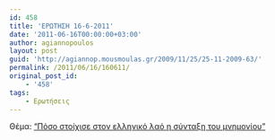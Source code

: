 ```yaml
---
id: 458
title: 'ΕΡΩΤΗΣΗ 16-6-2011'
date: '2011-06-16T00:00:00+03:00'
author: agiannopoulos
layout: post
guid: 'http://agiannop.mousmoulas.gr/2009/11/25/25-11-2009-63/'
permalink: /2011/06/16/160611/
original_post_id:
    - '458'
tags:
    - Ερωτήσεις
---
```


Θέμα: [“Πόσο στοίχισε στον ελληνικό λαό η σύνταξη του μνημονίου”](/wp-content/uploads/2009/11/16062011_erotisi_gia_mnimonio.pdf)